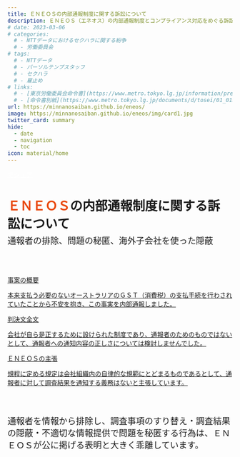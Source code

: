```yaml
---
title: ＥＮＥＯＳの内部通報制度に関する訴訟について
description: ＥＮＥＯＳ（エネオス）の内部通報制度とコンプライアンス対応をめぐる訴訟について、山田悠一郎裁判官・坂巻陽士裁判官の判決文を通じて、日本の通報窓口における透明性や調査姿勢を検証しています。
# date: 2023-03-06
# categories:
  # - NTTデータにおけるセクハラに関する紛争
  # - 労働委員会
# tags:
  # - NTTデータ
  # - パーソルテンプスタッフ
  # - セクハラ
  # - 雇止め
# links:
  # - [東京労働委員会命令書](https://www.metro.tokyo.lg.jp/information/press/2024/03/2024030701)
  # - [命令書別紙](https://www.metro.tokyo.lg.jp/documents/d/tosei/01_01b_02)
url: https://minnanosaiban.github.io/eneos/
image: https://minnanosaiban.github.io/eneos/img/card1.jpg
twitter_card: summary
hide:
  - date
  - navigation
  - toc
icon: material/home
---
```


<p class="top-page" style="margin: 0;">
  <a href="https://twitter.com/share?url=https://minnanosaiban.github.io/eneos/ &text=ＥＮＥＯＳの内部通報制度に関する訴訟について"
     target="_blank" class="x-share" style="color: #FFFFFF;">
    <i class="fa-brands fa-x-twitter"></i> でシェア
  </a>
</p>

<h1 class="top-page top-title" style="margin-bottom: 0.4rem !important;">
  <span style="color: #e94709;">ＥＮＥＯＳ</span>の内部通報制度に関する訴訟について
</h1>
<p class="top-page" style="margin-bottom: 0.4rem !important; margin-top: 0rem !important; max-width: 40em !important; font-size: 1.2rem !important; line-height: 1.4 !important;">
  通報者の排除、問題の秘匿、海外子会社を使った隠蔽
</p> 

<div class="top-page nt-cards nt-grid cols-3" style="margin-top: 4rem !important; margin-bottom: 4rem !important;">
    <a href="https://minnanosaiban.github.io/eneos/summary/" class="nt-card">
        <div class="nt-card-content">
            <p class="nt-card-title  center">事案の概要</p>
            <p>本来支払う必要のないオーストラリアのＧＳＴ（消費税）の支払手続を行わされていたことから不安を抱き、この事実を内部通報しました。</p>
        </div>
    </a>
        <a href="https://minnanosaiban.github.io/eneos/judgment/" class="nt-card">
        <div class="nt-card-content">
            <p class="nt-card-title center">判決文全文</p>
            <p>会社が自ら是正するために設けられた制度であり、通報者のためのものではないとして、通報者への通知内容の正しさについては検討しませんでした。</p>
        </div>
    </a>
    <a href="https://minnanosaiban.github.io/eneos/argument/" class="nt-card">
        <div class="nt-card-content">
            <p class="nt-card-title  center">ＥＮＥＯＳの主張</p>
            <p>規程に定める規定は会社組織内の自律的な規範にとどまるものであるとして、通報者に対して調査結果を通知する義務はないと主張しています。</p>
        </div>
    </a>
</div>

<p class="top-page" style="margin-bottom: 0.4rem !important; margin-top: 4rem !important; max-width: 40em !important; font-size: 1.2rem !important; line-height: 1.4 !important;">
  通報者を情報から排除し、調査事項のすり替え・調査結果の隠蔽・不適切な情報提供で問題を秘匿する行為は、ＥＮＥＯＳが公に掲げる表明と大きく乖離しています。
</p> 